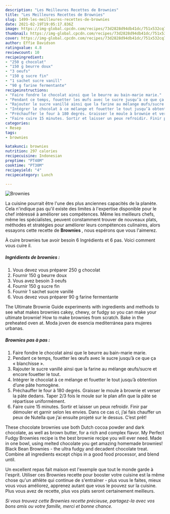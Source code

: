 ```yaml
---
description: "Les Meilleures Recettes de Brownies"
title: "Les Meilleures Recettes de Brownies"
slug: 1499-les-meilleures-recettes-de-brownies
date: 2021-02-19T19:05:17.836Z
image: https://img-global.cpcdn.com/recipes/73d2828d94db41dc/751x532cq70/brownies-photo-principale-de-la-recette.jpg
thumbnail: https://img-global.cpcdn.com/recipes/73d2828d94db41dc/751x532cq70/brownies-photo-principale-de-la-recette.jpg
cover: https://img-global.cpcdn.com/recipes/73d2828d94db41dc/751x532cq70/brownies-photo-principale-de-la-recette.jpg
author: Effie Davidson
ratingvalue: 4.8
reviewcount: 10
recipeingredient:
- "250 g chocolat"
- "150 g beurre doux"
- "3 oeufs"
- "150 g sucre fin"
- "1 sachet sucre vanill"
- "90 g farine fermentante"
recipeinstructions:
- "Faire fondre le chocolat ainsi que le beurre au bain-marie marie."
- "Pendant ce temps, fouetter les œufs avec le sucre jusqu’à ce que ça « blanchisse »."
- "Rajouter le sucre vanillé ainsi que la farine au mélange œufs/sucre et encore fouetter le tout."
- "Intégrer le chocolat à ce mélange et fouetter le tout jusqu’à obtention d’une pâte homogène."
- "Préchauffer le four à 180 degrés. Graisser le moule à brownie et verser la pâte dedans. Taper 2/3 fois le moule sur le plan afin que la pâte se répartisse uniformément."
- "Faire cuire 15 minutes. Sortir et laisser un peux refroidir. Finir par démouler et garnir selon les envies. Dans ce cas ci, j’ai fais chauffer un peux de Nutella que j’ai ensuite projeté sur le dessus. C’est prêt!"
categories:
- Resep
tags:
- brownies

katakunci: brownies 
nutrition: 297 calories
recipecuisine: Indonesian
preptime: "PT40M"
cooktime: "PT30M"
recipeyield: "4"
recipecategory: Lunch

---
```



![Brownies](https://img-global.cpcdn.com/recipes/73d2828d94db41dc/751x532cq70/brownies-photo-principale-de-la-recette.jpg)

La cuisine pourrait être l'une des plus anciennes capacités de la planète. Cela n'indique pas qu'il existe des limites à l'expertise disponible pour le chef intéressé à améliorer ses compétences. Même les meilleurs chefs, même les spécialistes, peuvent constamment trouver de nouveaux plats, méthodes et stratégies pour améliorer leurs compétences culinaires, alors essayons cette recette de <strong> Brownies </strong>, nous espérons que vous l'aimerez.

<!--inarticleads1-->

À cuire brownies tue avoir besoin 6 Ingrédients et 6 pas. Voici comment vous cuire il.

##### Ingrédients de brownies :

1. Vous devez vous préparer 250 g chocolat
1. Fournir 150 g beurre doux
1. Vous avez besoin 3 oeufs
1. Fournir 150 g sucre fin
1. Fournir 1 sachet sucre vanillé
1. Vous devez vous préparer 90 g farine fermentante


The Ultimate Brownie Guide experiments with ingredients and methods to see what makes brownies cakey, chewy, or fudgy so you can make your ultimate brownie! How to make brownies from scratch. Bake in the preheated oven at. Moda joven de esencia mediterránea para mujeres urbanas. 

<!--inarticleads2-->

##### Brownies pas à pas :

1. Faire fondre le chocolat ainsi que le beurre au bain-marie marie.
1. Pendant ce temps, fouetter les œufs avec le sucre jusqu’à ce que ça « blanchisse ».
1. Rajouter le sucre vanillé ainsi que la farine au mélange œufs/sucre et encore fouetter le tout.
1. Intégrer le chocolat à ce mélange et fouetter le tout jusqu’à obtention d’une pâte homogène.
1. Préchauffer le four à 180 degrés. Graisser le moule à brownie et verser la pâte dedans. Taper 2/3 fois le moule sur le plan afin que la pâte se répartisse uniformément.
1. Faire cuire 15 minutes. Sortir et laisser un peux refroidir. Finir par démouler et garnir selon les envies. Dans ce cas ci, j’ai fais chauffer un peux de Nutella que j’ai ensuite projeté sur le dessus. C’est prêt!


These chocolate brownies use both Dutch cocoa powder and dark chocolate, as well as brown butter, for a rich and complex flavor. My Perfect Fudgy Brownies recipe is the best brownie recipe you will ever need. Made in one bowl, using melted chocolate you get amazing homemade brownies! Black Bean Brownies - the ultra fudgy and decadent chocolate treat. Combine all ingredients except chips in a good food processor, and blend until. 

<!--inarticleads1-->

<p>
Un excellent repas fait maison est l'exemple que tout le monde garde à l'esprit. Utiliser ces Brownies recette pour booster votre cuisine est la même chose qu'un athlète qui continue de s'entraîner - plus vous le faites, mieux vous vous améliorez, apprenez autant que vous le pouvez sur la cuisine. Plus vous avez de recette, plus vos plats seront certainement meilleurs.
</p>

<p>
<i>Si vous trouvez cette Brownies recette précieuse, partagez-la avec vos bons amis ou votre famille, merci et bonne chance.</i>
</p>
